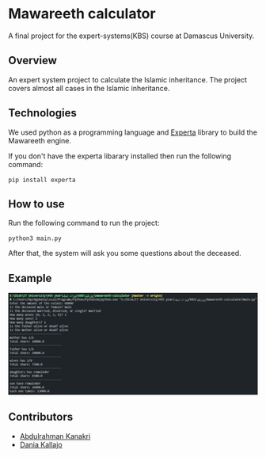 # Mawareeth calculator

A final project for the expert-systems(KBS) course at Damascus University.


## Overview

An expert system project to calculate the Islamic inheritance.
The project covers almost all cases in the Islamic inheritance.


## Technologies

We used python as a programming language and
[Experta](https://pypi.org/project/experta/) library to build the Mawareeth engine.

If you don't have the experta libarary installed then run the following command:
    
    pip install experta


## How to use

Run the following command to run the project:

    python3 main.py

After that, the system will ask you some questions about the deceased.


## Example

![Screenshot](example.png)


## Contributors

- [Abdulrahman Kanakri](https://github.com/abdulrahmanKanakri)
- [Dania Kallajo](https://github.com/Daniaka)
